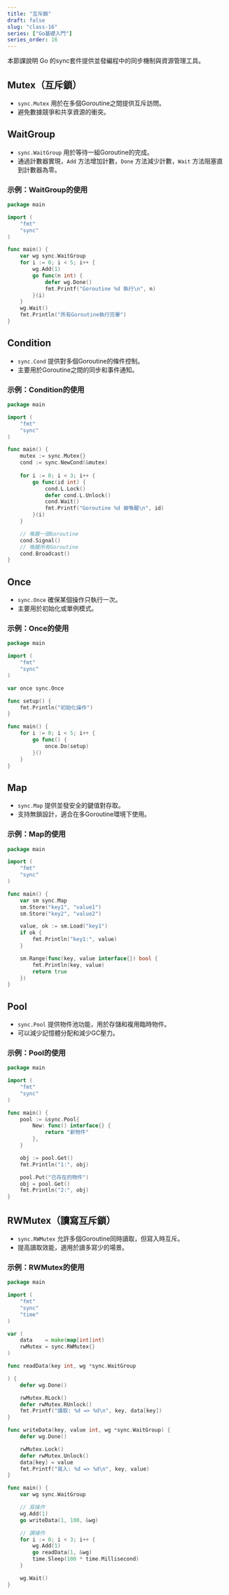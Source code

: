 ```yaml
---
title: "互斥鎖"
draft: false
slug: "class-16"
series: ["Go基礎入門"]
series_order: 16
---
```

本節課說明 Go 的sync套件提供並發編程中的同步機制與資源管理工具。

## Mutex（互斥鎖）
- `sync.Mutex` 用於在多個Goroutine之間提供互斥訪問。
- 避免數據競爭和共享資源的衝突。

## WaitGroup
- `sync.WaitGroup` 用於等待一組Goroutine的完成。
- 通過計數器實現，`Add` 方法增加計數，`Done` 方法減少計數，`Wait` 方法阻塞直到計數器為零。

### 示例：WaitGroup的使用
```go
package main

import (
	"fmt"
	"sync"
)

func main() {
	var wg sync.WaitGroup
	for i := 0; i < 5; i++ {
		wg.Add(1)
		go func(n int) {
			defer wg.Done()
			fmt.Printf("Goroutine %d 執行\n", n)
		}(i)
	}
	wg.Wait()
	fmt.Println("所有Goroutine執行完畢")
}
```

## Condition
- `sync.Cond` 提供對多個Goroutine的條件控制。
- 主要用於Goroutine之間的同步和事件通知。

### 示例：Condition的使用
```go
package main

import (
	"fmt"
	"sync"
)

func main() {
	mutex := sync.Mutex{}
	cond := sync.NewCond(&mutex)
	
	for i := 0; i < 3; i++ {
		go func(id int) {
			cond.L.Lock()
			defer cond.L.Unlock()
			cond.Wait()
			fmt.Printf("Goroutine %d 被喚醒\n", id)
		}(i)
	}

	// 喚醒一個Goroutine
	cond.Signal()
	// 喚醒所有Goroutine
	cond.Broadcast()
}
```

## Once
- `sync.Once` 確保某個操作只執行一次。
- 主要用於初始化或單例模式。

### 示例：Once的使用
```go
package main

import (
	"fmt"
	"sync"
)

var once sync.Once

func setup() {
	fmt.Println("初始化操作")
}

func main() {
	for i := 0; i < 5; i++ {
		go func() {
			once.Do(setup)
		}()
	}
}
```

## Map
- `sync.Map` 提供並發安全的鍵值對存取。
- 支持無鎖設計，適合在多Goroutine環境下使用。

### 示例：Map的使用
```go
package main

import (
	"fmt"
	"sync"
)

func main() {
	var sm sync.Map
	sm.Store("key1", "value1")
	sm.Store("key2", "value2")

	value, ok := sm.Load("key1")
	if ok {
		fmt.Println("key1:", value)
	}

	sm.Range(func(key, value interface{}) bool {
		fmt.Println(key, value)
		return true
	})
}
```

## Pool
- `sync.Pool` 提供物件池功能，用於存儲和複用臨時物件。
- 可以減少記憶體分配和減少GC壓力。

### 示例：Pool的使用
```go
package main

import (
	"fmt"
	"sync"
)

func main() {
	pool := &sync.Pool{
		New: func() interface{} {
			return "新物件"
		},
	}

	obj := pool.Get()
	fmt.Println("1:", obj)

	pool.Put("已存在的物件")
	obj = pool.Get()
	fmt.Println("2:", obj)
}
```

## RWMutex（讀寫互斥鎖）
- `sync.RWMutex` 允許多個Goroutine同時讀取，但寫入時互斥。
- 提高讀取效能，適用於讀多寫少的場景。

### 示例：RWMutex的使用
```go
package main

import (
	"fmt"
	"sync"
	"time"
)

var (
	data    = make(map[int]int)
	rwMutex = sync.RWMutex{}
)

func readData(key int, wg *sync.WaitGroup

) {
	defer wg.Done()

	rwMutex.RLock()
	defer rwMutex.RUnlock()
	fmt.Printf("讀取: %d => %d\n", key, data[key])
}

func writeData(key, value int, wg *sync.WaitGroup) {
	defer wg.Done()

	rwMutex.Lock()
	defer rwMutex.Unlock()
	data[key] = value
	fmt.Printf("寫入: %d => %d\n", key, value)
}

func main() {
	var wg sync.WaitGroup

	// 寫操作
	wg.Add(1)
	go writeData(1, 100, &wg)

	// 讀操作
	for i := 0; i < 3; i++ {
		wg.Add(1)
		go readData(1, &wg)
		time.Sleep(100 * time.Millisecond)
	}

	wg.Wait()
}
```
